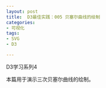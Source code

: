 ```yaml
---
layout: post
title:  D3最佳实践：005 贝塞尔曲线的绘制
categories:
- 可视化
tags:
- SVG
- D3

---
```


<script src="/media/js/d3.3.5.3.js" charset="utf-8"></script>


D3学习系列4

本篇用于演示三次贝塞尔曲线的绘制。


<div id="svg_curve1" style="border:1px solid #F000"> </div>

<script type="text/javascript">

var svg = d3.select("#svg_curve1").append("svg").attr("width", 600).attr("height", 420).append("g").attr("background","#fff");
		var texts = svg.append("g");
		var points = svg.append("g");
		var lines = svg.append("g");
		var curve = svg.append("g");

		var drag = d3.behavior.drag().on("drag", dragmove);

		function dragmove(d) {
			this.setAttribute("cx", d3.event.x);
			this.setAttribute("cy", d3.event.y);
			l1[0][0].setAttribute("x1", p1[0][0].getAttribute("cx"));
			l1[0][0].setAttribute("y1", p1[0][0].getAttribute("cy"));
			l1[0][0].setAttribute("x2", p2[0][0].getAttribute("cx"));
			l1[0][0].setAttribute("y2", p2[0][0].getAttribute("cy"));

			l2[0][0].setAttribute("x1", p2[0][0].getAttribute("cx"));
			l2[0][0].setAttribute("y1", p2[0][0].getAttribute("cy"));
			l2[0][0].setAttribute("x2", p3[0][0].getAttribute("cx"));
			l2[0][0].setAttribute("y2", p3[0][0].getAttribute("cy"));

			l3[0][0].setAttribute("x1", p3[0][0].getAttribute("cx"));
			l3[0][0].setAttribute("y1", p3[0][0].getAttribute("cy"));
			l3[0][0].setAttribute("x2", p4[0][0].getAttribute("cx"));
			l3[0][0].setAttribute("y2", p4[0][0].getAttribute("cy"));
			c[0][0].setAttribute("d", "M" + p1[0][0].getAttribute("cx") + " " + p1[0][0].getAttribute("cy") + "C"
					+ p2[0][0].getAttribute("cx") + " " + p2[0][0].getAttribute("cy") + " "
					+ p3[0][0].getAttribute("cx") + " " + p3[0][0].getAttribute("cy") + ","
					+ p4[0][0].getAttribute("cx") + " " + p4[0][0].getAttribute("cy"));
			text[0][0].innerHTML = "M" + p1[0][0].getAttribute("cx") + " " + p1[0][0].getAttribute("cy") + "C"
			+ p2[0][0].getAttribute("cx") + " " + p2[0][0].getAttribute("cy") + " "
			+ p3[0][0].getAttribute("cx") + " " + p3[0][0].getAttribute("cy") + ","
			+ p4[0][0].getAttribute("cx") + " " + p4[0][0].getAttribute("cy");

		}
		var p1 = points.append("circle").attr("cx", 100).attr("cy", 100).attr("fill", "black").attr("r", 6).call(drag);
		var p2 = points.append("circle").attr("cx", 200).attr("cy", 200).attr("fill", "black").attr("r", 6).call(drag);
		var p3 = points.append("circle").attr("cx", 300).attr("cy", 300).attr("fill", "black").attr("r", 6).call(drag);
		var p4 = points.append("circle").attr("cx", 400).attr("cy", 400).attr("fill", "black").attr("r", 6).call(drag);

		var l1 = lines.append("line").attr("x1", 100).attr("y1", 100).attr("x2", 200).attr("y2", 200)
				.attr("stroke", "red");
		var l2 = lines.append("line").attr("x1", 200).attr("y1", 200).attr("x2", 300).attr("y2", 300)
				.attr("stroke", "red");
		var l3 = lines.append("line").attr("x1", 300).attr("y1", 300).attr("x2", 400).attr("y2", 400)
				.attr("stroke", "red");

		var c = curve.append("path").attr("d", "M" + p1[0][0].getAttribute("cx") + " " + p1[0][0].getAttribute("cy")
				+ "C" + p2[0][0].getAttribute("cx") + " " + p2[0][0].getAttribute("cy") + " "
				+ p3[0][0].getAttribute("cx") + " " + p3[0][0].getAttribute("cy") + "," + p4[0][0].getAttribute("cx")
				+ " " + p4[0][0].getAttribute("cy")).attr("stroke", "red").attr("fill","none");
		var text = texts.append("text").attr("x",200).attr("y",400).text("M" + p1[0][0].getAttribute("cx") + " " + p1[0][0].getAttribute("cy")
				+ "C" + p2[0][0].getAttribute("cx") + " " + p2[0][0].getAttribute("cy") + " "
				+ p3[0][0].getAttribute("cx") + " " + p3[0][0].getAttribute("cy") + "," + p4[0][0].getAttribute("cx")
				+ " " + p4[0][0].getAttribute("cy"))
</script>





    

	
	




	





